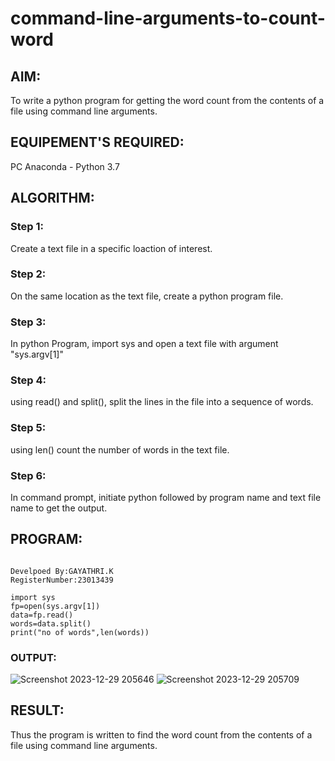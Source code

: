 # command-line-arguments-to-count-word
## AIM:
To write a python program for getting the word count from the contents of a file using command line arguments.
## EQUIPEMENT'S REQUIRED: 
PC
Anaconda - Python 3.7
## ALGORITHM: 
### Step 1:
Create a text file in a specific loaction of interest.
### Step 2: 
On the same location as the text file, create a python program file.
### Step 3: 
In python Program, import sys and open a text file with argument "sys.argv[1]"
### Step 4:  
 using read() and split(), split the lines in the file into a sequence of words.
### Step 5: 
using len() count the number of words in the text file.
### Step 6: 
In command prompt, initiate python followed by program name and text file name to get the output.
## PROGRAM:
``````

Develpoed By:GAYATHRI.K
RegisterNumber:23013439

import sys
fp=open(sys.argv[1])
data=fp.read()
words=data.split()
print("no of words",len(words))
``````


### OUTPUT:
![Screenshot 2023-12-29 205646](https://github.com/GAYATHRI-K06/command-line-arguments-to-count-word/assets/145742742/c2447a91-6467-4409-8da0-72f2dcd578d2)
![Screenshot 2023-12-29 205709](https://github.com/GAYATHRI-K06/command-line-arguments-to-count-word/assets/145742742/7740f473-6ebf-461d-afe6-957a8308578a)


## RESULT:
Thus the program is written to find the word count from the contents of a file using command line arguments.

